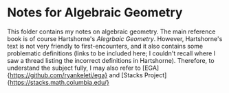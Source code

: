 # Notes for Algebraic Geometry

This folder contains my notes on algebraic geometry. The main reference book is of course Hartshorne's *Alegrbaic Geometry*. However, Hartshorne's text is not very friendly to first-encounters, and it also contains some problematic definitions (links to be included here; I couldn't recall where I saw a thread listing the incorrect definitions in Hartshorne). Therefore, to understand the subject fully, I may also refer to [EGA]{https://github.com/ryankeleti/ega} and [Stacks Project]{https://stacks.math.columbia.edu/}
